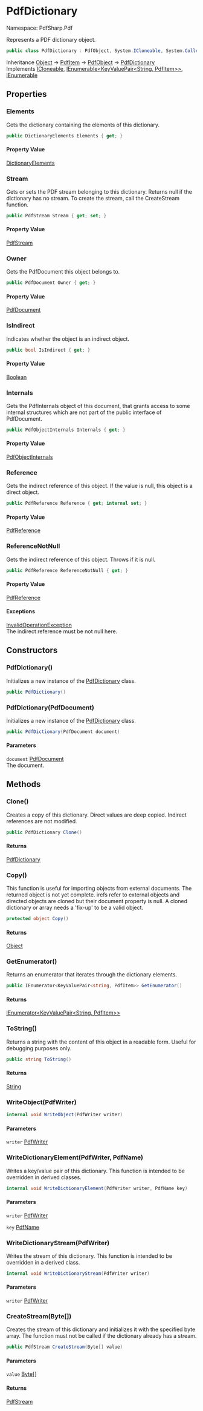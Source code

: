 # PdfDictionary

Namespace: PdfSharp.Pdf

Represents a PDF dictionary object.

```csharp
public class PdfDictionary : PdfObject, System.ICloneable, System.Collections.Generic.IEnumerable`1[[System.Collections.Generic.KeyValuePair`2[[System.String, System.Private.CoreLib, Version=6.0.0.0, Culture=neutral, PublicKeyToken=7cec85d7bea7798e],[PdfSharp.Pdf.PdfItem, PdfSharp, Version=0.1.2.0, Culture=neutral, PublicKeyToken=null]], System.Private.CoreLib, Version=6.0.0.0, Culture=neutral, PublicKeyToken=7cec85d7bea7798e]], System.Collections.IEnumerable
```

Inheritance [Object](https://docs.microsoft.com/en-us/dotnet/api/system.object) → [PdfItem](./pdfsharp.pdf.pdfitem) → [PdfObject](./pdfsharp.pdf.pdfobject) → [PdfDictionary](./pdfsharp.pdf.pdfdictionary)<br>
Implements [ICloneable](https://docs.microsoft.com/en-us/dotnet/api/system.icloneable), [IEnumerable&lt;KeyValuePair&lt;String, PdfItem&gt;&gt;](https://docs.microsoft.com/en-us/dotnet/api/system.collections.generic.ienumerable-1), [IEnumerable](https://docs.microsoft.com/en-us/dotnet/api/system.collections.ienumerable)

## Properties

### **Elements**

Gets the dictionary containing the elements of this dictionary.

```csharp
public DictionaryElements Elements { get; }
```

#### Property Value

[DictionaryElements](./pdfsharp.pdf.pdfdictionary.dictionaryelements)<br>

### **Stream**

Gets or sets the PDF stream belonging to this dictionary. Returns null if the dictionary has
 no stream. To create the stream, call the CreateStream function.

```csharp
public PdfStream Stream { get; set; }
```

#### Property Value

[PdfStream](./pdfsharp.pdf.pdfdictionary.pdfstream)<br>

### **Owner**

Gets the PdfDocument this object belongs to.

```csharp
public PdfDocument Owner { get; }
```

#### Property Value

[PdfDocument](./pdfsharp.pdf.pdfdocument)<br>

### **IsIndirect**

Indicates whether the object is an indirect object.

```csharp
public bool IsIndirect { get; }
```

#### Property Value

[Boolean](https://docs.microsoft.com/en-us/dotnet/api/system.boolean)<br>

### **Internals**

Gets the PdfInternals object of this document, that grants access to some internal structures
 which are not part of the public interface of PdfDocument.

```csharp
public PdfObjectInternals Internals { get; }
```

#### Property Value

[PdfObjectInternals](./pdfsharp.pdf.advanced.pdfobjectinternals)<br>

### **Reference**

Gets the indirect reference of this object. If the value is null, this object is a direct object.

```csharp
public PdfReference Reference { get; internal set; }
```

#### Property Value

[PdfReference](./pdfsharp.pdf.advanced.pdfreference)<br>

### **ReferenceNotNull**

Gets the indirect reference of this object. Throws if it is null.

```csharp
public PdfReference ReferenceNotNull { get; }
```

#### Property Value

[PdfReference](./pdfsharp.pdf.advanced.pdfreference)<br>

#### Exceptions

[InvalidOperationException](https://docs.microsoft.com/en-us/dotnet/api/system.invalidoperationexception)<br>
The indirect reference must be not null here.

## Constructors

### **PdfDictionary()**

Initializes a new instance of the [PdfDictionary](./pdfsharp.pdf.pdfdictionary) class.

```csharp
public PdfDictionary()
```

### **PdfDictionary(PdfDocument)**

Initializes a new instance of the [PdfDictionary](./pdfsharp.pdf.pdfdictionary) class.

```csharp
public PdfDictionary(PdfDocument document)
```

#### Parameters

`document` [PdfDocument](./pdfsharp.pdf.pdfdocument)<br>
The document.

## Methods

### **Clone()**

Creates a copy of this dictionary. Direct values are deep copied. Indirect references are not
 modified.

```csharp
public PdfDictionary Clone()
```

#### Returns

[PdfDictionary](./pdfsharp.pdf.pdfdictionary)<br>

### **Copy()**

This function is useful for importing objects from external documents. The returned object is not
 yet complete. irefs refer to external objects and directed objects are cloned but their document
 property is null. A cloned dictionary or array needs a 'fix-up' to be a valid object.

```csharp
protected object Copy()
```

#### Returns

[Object](https://docs.microsoft.com/en-us/dotnet/api/system.object)<br>

### **GetEnumerator()**

Returns an enumerator that iterates through the dictionary elements.

```csharp
public IEnumerator<KeyValuePair<string, PdfItem>> GetEnumerator()
```

#### Returns

[IEnumerator&lt;KeyValuePair&lt;String, PdfItem&gt;&gt;](https://docs.microsoft.com/en-us/dotnet/api/system.collections.generic.ienumerator-1)<br>

### **ToString()**

Returns a string with the content of this object in a readable form. Useful for debugging purposes only.

```csharp
public string ToString()
```

#### Returns

[String](https://docs.microsoft.com/en-us/dotnet/api/system.string)<br>

### **WriteObject(PdfWriter)**

```csharp
internal void WriteObject(PdfWriter writer)
```

#### Parameters

`writer` [PdfWriter](./pdfsharp.pdf.io.pdfwriter)<br>

### **WriteDictionaryElement(PdfWriter, PdfName)**

Writes a key/value pair of this dictionary. This function is intended to be overridden
 in derived classes.

```csharp
internal void WriteDictionaryElement(PdfWriter writer, PdfName key)
```

#### Parameters

`writer` [PdfWriter](./pdfsharp.pdf.io.pdfwriter)<br>

`key` [PdfName](./pdfsharp.pdf.pdfname)<br>

### **WriteDictionaryStream(PdfWriter)**

Writes the stream of this dictionary. This function is intended to be overridden
 in a derived class.

```csharp
internal void WriteDictionaryStream(PdfWriter writer)
```

#### Parameters

`writer` [PdfWriter](./pdfsharp.pdf.io.pdfwriter)<br>

### **CreateStream(Byte[])**

Creates the stream of this dictionary and initializes it with the specified byte array.
 The function must not be called if the dictionary already has a stream.

```csharp
public PdfStream CreateStream(Byte[] value)
```

#### Parameters

`value` [Byte[]](https://docs.microsoft.com/en-us/dotnet/api/system.byte)<br>

#### Returns

[PdfStream](./pdfsharp.pdf.pdfdictionary.pdfstream)<br>

